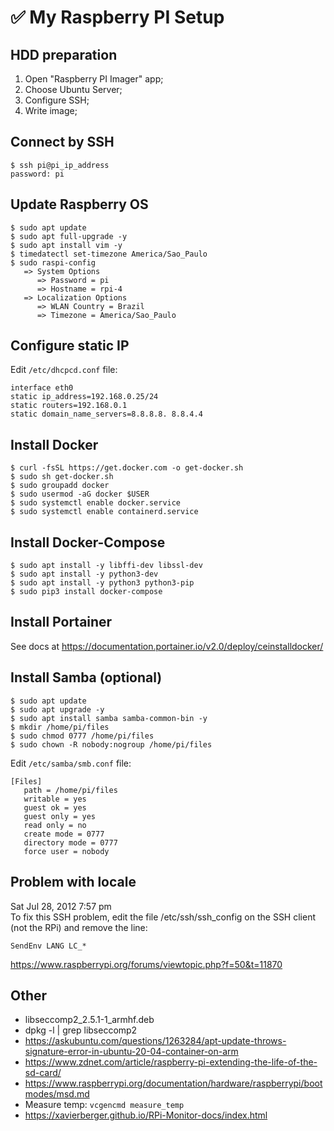# :white_check_mark: My Raspberry PI Setup

## HDD preparation

1. Open "Raspberry PI Imager" app;
2. Choose Ubuntu Server;
3. Configure SSH;
6. Write image;

## Connect by SSH
```Shell
$ ssh pi@pi_ip_address
password: pi
```

## Update Raspberry OS
```
$ sudo apt update
$ sudo apt full-upgrade -y
$ sudo apt install vim -y
$ timedatectl set-timezone America/Sao_Paulo
$ sudo raspi-config
   => System Options
      => Password = pi
      => Hostname = rpi-4
   => Localization Options
      => WLAN Country = Brazil
      => Timezone = America/Sao_Paulo
```

## Configure static IP
Edit `/etc/dhcpcd.conf` file:
```
interface eth0
static ip_address=192.168.0.25/24
static routers=192.168.0.1
static domain_name_servers=8.8.8.8. 8.8.4.4
```

## Install Docker
```
$ curl -fsSL https://get.docker.com -o get-docker.sh
$ sudo sh get-docker.sh
$ sudo groupadd docker
$ sudo usermod -aG docker $USER
$ sudo systemctl enable docker.service
$ sudo systemctl enable containerd.service
```

## Install Docker-Compose
```
$ sudo apt install -y libffi-dev libssl-dev
$ sudo apt install -y python3-dev
$ sudo apt install -y python3 python3-pip
$ sudo pip3 install docker-compose
```

## Install Portainer
See docs at https://documentation.portainer.io/v2.0/deploy/ceinstalldocker/

## Install Samba (optional)
```shell
$ sudo apt update
$ sudo apt upgrade -y
$ sudo apt install samba samba-common-bin -y
$ mkdir /home/pi/files
$ sudo chmod 0777 /home/pi/files
$ sudo chown -R nobody:nogroup /home/pi/files
```
Edit `/etc/samba/smb.conf` file:
```
[Files]
   path = /home/pi/files
   writable = yes
   guest ok = yes
   guest only = yes
   read only = no
   create mode = 0777
   directory mode = 0777
   force user = nobody
```
 
 ## Problem with locale
 
Sat Jul 28, 2012 7:57 pm <br>
To fix this SSH problem, edit the file /etc/ssh/ssh_config on the SSH client (not the RPi) and remove the line:
```
SendEnv LANG LC_*
```
https://www.raspberrypi.org/forums/viewtopic.php?f=50&t=11870

## Other

- libseccomp2_2.5.1-1_armhf.deb
- dpkg -l | grep libseccomp2
- https://askubuntu.com/questions/1263284/apt-update-throws-signature-error-in-ubuntu-20-04-container-on-arm 
- https://www.zdnet.com/article/raspberry-pi-extending-the-life-of-the-sd-card/
- https://www.raspberrypi.org/documentation/hardware/raspberrypi/bootmodes/msd.md
- Measure temp: `vcgencmd measure_temp`
- https://xavierberger.github.io/RPi-Monitor-docs/index.html

